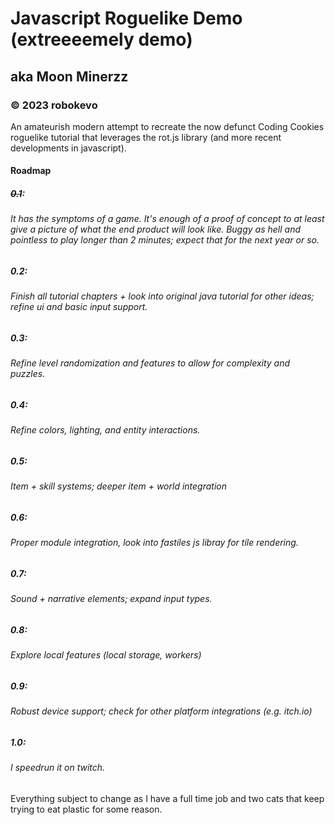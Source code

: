 # Javascript Roguelike Demo (extreeeemely demo)
## aka Moon Minerzz
### © 2023 robokevo

An amateurish modern attempt to recreate the now defunct Coding Cookies roguelike tutorial that leverages the rot.js library (and more recent developments in javascript).

#### Roadmap

##### ~~0.1~~:

###### It has the symptoms of a game. It's enough of a proof of concept to at least give a picture of what the end product will look like. Buggy as hell and pointless to play longer than 2 minutes; expect that for the next year or so.

##### 0.2:

###### Finish all tutorial chapters + look into original java tutorial for other ideas; refine ui and basic input support.

##### 0.3:

###### Refine level randomization and features to allow for complexity and puzzles.

##### 0.4:

###### Refine colors, lighting, and entity interactions.

##### 0.5:

###### Item + skill systems; deeper item + world integration

##### 0.6:

###### Proper module integration, look into fastiles js libray for tile rendering.

##### 0.7:

###### Sound + narrative elements; expand input types.

##### 0.8:

###### Explore local features (local storage, workers)

##### 0.9:

###### Robust device support; check for other platform integrations (e.g. itch.io)

##### 1.0:

###### I speedrun it on twitch.

Everything subject to change as I have a full time job and two cats that keep trying to eat plastic for some reason.